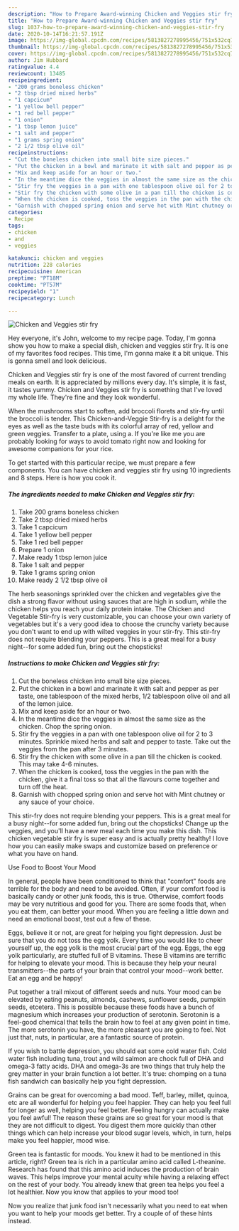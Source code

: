 ```yaml
---
description: "How to Prepare Award-winning Chicken and Veggies stir fry"
title: "How to Prepare Award-winning Chicken and Veggies stir fry"
slug: 1037-how-to-prepare-award-winning-chicken-and-veggies-stir-fry
date: 2020-10-14T16:21:57.191Z
image: https://img-global.cpcdn.com/recipes/5813827278995456/751x532cq70/chicken-and-veggies-stir-fry-recipe-main-photo.jpg
thumbnail: https://img-global.cpcdn.com/recipes/5813827278995456/751x532cq70/chicken-and-veggies-stir-fry-recipe-main-photo.jpg
cover: https://img-global.cpcdn.com/recipes/5813827278995456/751x532cq70/chicken-and-veggies-stir-fry-recipe-main-photo.jpg
author: Jim Hubbard
ratingvalue: 4.4
reviewcount: 13485
recipeingredient:
- "200 grams boneless chicken"
- "2 tbsp dried mixed herbs"
- "1 capcicum"
- "1 yellow bell pepper"
- "1 red bell pepper"
- "1 onion"
- "1 tbsp lemon juice"
- "1 salt and pepper"
- "1 grams spring onion"
- "2 1/2 tbsp olive oil"
recipeinstructions:
- "Cut the boneless chicken into small bite size pieces."
- "Put the chicken in a bowl and marinate it with salt and pepper as per taste, one tablespoon of the mixed herbs, 1/2 tablespoon olive oil and all of the lemon juice."
- "Mix and keep aside for an hour or two."
- "In the meantime dice the veggies in almost the same size as the chicken. Chop the spring onion."
- "Stir fry the veggies in a pan with one tablespoon olive oil for 2 to 3 minutes. Sprinkle mixed herbs and salt and pepper to taste. Take out the veggies from the pan after 3 minutes."
- "Stir fry the chicken with some olive in a pan till the chicken is cooked. This may take 4-6 minutes."
- "When the chicken is cooked, toss the veggies in the pan with the chicken, give it a final toss so that all the flavours come together and turn off the heat."
- "Garnish with chopped spring onion and serve hot with Mint chutney or any sauce of your choice."
categories:
- Recipe
tags:
- chicken
- and
- veggies

katakunci: chicken and veggies 
nutrition: 228 calories
recipecuisine: American
preptime: "PT18M"
cooktime: "PT57M"
recipeyield: "1"
recipecategory: Lunch

---
```



![Chicken and Veggies stir fry](https://img-global.cpcdn.com/recipes/5813827278995456/751x532cq70/chicken-and-veggies-stir-fry-recipe-main-photo.jpg)

Hey everyone, it's John, welcome to my recipe page. Today, I'm gonna show you how to make a special dish, chicken and veggies stir fry. It is one of my favorites food recipes. This time, I'm gonna make it a bit unique. This is gonna smell and look delicious.

Chicken and Veggies stir fry is one of the most favored of current trending meals on earth. It is appreciated by millions every day. It's simple, it is fast, it tastes yummy. Chicken and Veggies stir fry is something that I've loved my whole life. They're fine and they look wonderful.

When the mushrooms start to soften, add broccoli florets and stir-fry until the broccoli is tender. This Chicken-and-Veggie Stir-fry is a delight for the eyes as well as the taste buds with its colorful array of red, yellow and green veggies. Transfer to a plate, using a. If you&#39;re like me you are probably looking for ways to avoid tomato right now and looking for awesome companions for your rice.


To get started with this particular recipe, we must prepare a few components. You can have chicken and veggies stir fry using 10 ingredients and 8 steps. Here is how you cook it.

<!--inarticleads1-->

##### The ingredients needed to make Chicken and Veggies stir fry:

1. Take 200 grams boneless chicken
1. Take 2 tbsp dried mixed herbs
1. Take 1 capcicum
1. Take 1 yellow bell pepper
1. Take 1 red bell pepper
1. Prepare 1 onion
1. Make ready 1 tbsp lemon juice
1. Take 1 salt and pepper
1. Take 1 grams spring onion
1. Make ready 2 1/2 tbsp olive oil


The herb seasonings sprinkled over the chicken and vegetables give the dish a strong flavor without using sauces that are high in sodium, while the chicken helps you reach your daily protein intake. The Chicken and Vegetable Stir-fry is very customizable, you can choose your own variety of vegetables but it&#39;s a very good idea to choose the crunchy variety because you don&#39;t want to end up with wilted veggies in your stir-fry. This stir-fry does not require blending your peppers. This is a great meal for a busy night--for some added fun, bring out the chopsticks! 

<!--inarticleads2-->

##### Instructions to make Chicken and Veggies stir fry:

1. Cut the boneless chicken into small bite size pieces.
1. Put the chicken in a bowl and marinate it with salt and pepper as per taste, one tablespoon of the mixed herbs, 1/2 tablespoon olive oil and all of the lemon juice.
1. Mix and keep aside for an hour or two.
1. In the meantime dice the veggies in almost the same size as the chicken. Chop the spring onion.
1. Stir fry the veggies in a pan with one tablespoon olive oil for 2 to 3 minutes. Sprinkle mixed herbs and salt and pepper to taste. Take out the veggies from the pan after 3 minutes.
1. Stir fry the chicken with some olive in a pan till the chicken is cooked. This may take 4-6 minutes.
1. When the chicken is cooked, toss the veggies in the pan with the chicken, give it a final toss so that all the flavours come together and turn off the heat.
1. Garnish with chopped spring onion and serve hot with Mint chutney or any sauce of your choice.


This stir-fry does not require blending your peppers. This is a great meal for a busy night--for some added fun, bring out the chopsticks! Change up the veggies, and you&#39;ll have a new meal each time you make this dish. This chicken vegetable stir fry is super easy and is actually pretty healthy! I love how you can easily make swaps and customize based on preference or what you have on hand. 

Use Food to Boost Your Mood


In general, people have been conditioned to think that "comfort" foods are terrible for the body and need to be avoided. Often, if your comfort food is basically candy or other junk foods, this is true. Otherwise, comfort foods may be very nutritious and good for you. There are some foods that, when you eat them, can better your mood. When you are feeling a little down and need an emotional boost, test out a few of these.

Eggs, believe it or not, are great for helping you fight depression. Just be sure that you do not toss the egg yolk. Every time you would like to cheer yourself up, the egg yolk is the most crucial part of the egg. Eggs, the egg yolk particularly, are stuffed full of B vitamins. These B vitamins are terrific for helping to elevate your mood. This is because they help your neural transmitters--the parts of your brain that control your mood--work better. Eat an egg and be happy!

Put together a trail mixout of different seeds and nuts. Your mood can be elevated by eating peanuts, almonds, cashews, sunflower seeds, pumpkin seeds, etcetera. This is possible because these foods have a bunch of magnesium which increases your production of serotonin. Serotonin is a feel-good chemical that tells the brain how to feel at any given point in time. The more serotonin you have, the more pleasant you are going to feel. Not just that, nuts, in particular, are a fantastic source of protein.

If you wish to battle depression, you should eat some cold water fish. Cold water fish including tuna, trout and wild salmon are chock full of DHA and omega-3 fatty acids. DHA and omega-3s are two things that truly help the grey matter in your brain function a lot better. It's true: chomping on a tuna fish sandwich can basically help you fight depression. 

Grains can be great for overcoming a bad mood. Teff, barley, millet, quinoa, etc are all wonderful for helping you feel happier. They can help you feel full for longer as well, helping you feel better. Feeling hungry can actually make you feel awful! The reason these grains are so great for your mood is that they are not difficult to digest. You digest them more quickly than other things which can help increase your blood sugar levels, which, in turn, helps make you feel happier, mood wise.

Green tea is fantastic for moods. You knew it had to be mentioned in this article, right? Green tea is rich in a particular amino acid called L-theanine. Research has found that this amino acid induces the production of brain waves. This helps improve your mental acuity while having a relaxing effect on the rest of your body. You already knew that green tea helps you feel a lot healthier. Now you know that applies to your mood too!

Now you realize that junk food isn't necessarily what you need to eat when you want to help your moods get better. Try  a  couple of  of  these  hints  instead.

